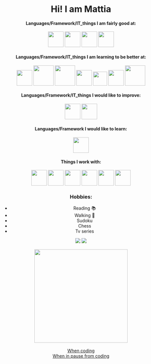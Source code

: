 <h1 align="center"> Hi! I am Mattia </h1>

<div align="center">

#### Languages/Framework/IT_things I am fairly good at:

  <a href="https://www.linux.org/"><img src="https://upload.wikimedia.org/wikipedia/commons/thumb/3/35/Tux.svg/1200px-Tux.svg.png" width="50" heigth="50"></img></a>
  <a href="https://www.android.com/"><img src="https://cdn.worldvectorlogo.com/logos/android.svg" width="50" heigth="50"></img></img></a>
  <a href="https://www.python.org/"><img src="https://upload.wikimedia.org/wikipedia/commons/thumb/c/c3/Python-logo-notext.svg/768px-Python-logo-notext.svg.png" width="50" heigth="50"></img></a>
  <a href="https://www.gnu.org/software/bash/"><img src="https://tecadmin.net/tutorial/wp-content/uploads/2017/09/bash-logo.jpg" width="50" heigth="50"></img></img></a>

#### Languages/Framework/IT_things I am learning to be better at:

  <a href="https://www.arduino.cc/"><img src="https://upload.wikimedia.org/wikipedia/commons/thumb/8/87/Arduino_Logo.svg/1280px-Arduino_Logo.svg.png" width="50" heigth="80"></img></a>
  <a href="https://www.mysql.com/"><img src="https://download.logo.wine/logo/MySQL/MySQL-Logo.wine.png" width="65" heigth="55"></img></a>
  <a href="https://www.php.net/"><img src="https://www.php.net//images/logos/new-php-logo.svg" width="65" heigth="55"></img></a>
  <a href="https://www.w3schools.com/html/"><img src="https://www.w3.org/html/logo/badge/html5-badge-h-solo.png" width="50" heigth="50"></img></a>
  <a href="https://www.w3schools.com/css/"><img src="https://upload.wikimedia.org/wikipedia/commons/thumb/d/d5/CSS3_logo_and_wordmark.svg/1200px-CSS3_logo_and_wordmark.svg.png" width="45" heigth="50"></img></a>
  <a href="https://www.w3schools.com/js/DEFAULT.asp"><img src="https://www.ambrix.net/wp-content/uploads/2019/05/javascript-logo.png" width="50" heigth="55"></img></a>
  <a href="https://laravel.com/"><img src="https://www.zend.com/sites/zend/files/image/2019-09/logo-laravel.jpg" width="65" heigth="50"></img></a>

#### Languages/Framework/IT_things I would like to improve:

  <a href="https://www.w3schools.com/cs/"><img src="https://upload.wikimedia.org/wikipedia/commons/thumb/1/13/C-Sharp.png/1200px-C-Sharp.png" width="50" heigth="55"></img></a>
  <a href="https://www.cplusplus.com/"><img src="https://upload.wikimedia.org/wikipedia/commons/thumb/1/18/ISO_C%2B%2B_Logo.svg/1200px-ISO_C%2B%2B_Logo.svg.png" width="50" heigth="45"></img></a>

#### Languages/Framework I would like to learn:

  <a href="https://en.wikipedia.org/wiki/C_(programming_language)"><img src="https://upload.wikimedia.org/wikipedia/commons/1/19/C_Logo.png" width="50" heigth="50"></img></a>

#### Things I work with:

  <a href="https://archlinux.org/"><img src="https://upload.wikimedia.org/wikipedia/commons/thumb/a/a5/Archlinux-icon-crystal-64.svg/1024px-Archlinux-icon-crystal-64.svg.png" width="50" heigth="50"></img></a>
  <a href="https://i3wm.org/"><img src="https://upload.wikimedia.org/wikipedia/commons/2/27/I3_window_manager_logo.svg" width="50" heigth="50"></img></a>
  <a href="https://www.vim.org/"><img src="https://upload.wikimedia.org/wikipedia/commons/thumb/9/9f/Vimlogo.svg/1022px-Vimlogo.svg.png" width="50" heigth="50"></img></a>
  <a href="https://en.wikipedia.org/wiki/Xterm"><img src="https://upload.wikimedia.org/wikipedia/commons/thumb/7/79/Icon_of_XTerm_%28from_2012%29.svg/1200px-Icon_of_XTerm_%28from_2012%29.svg.png" width="50" heigth="50"></img></a>
  <a href="https://brave.com/"><img src="https://brave.com/wp-content/uploads/2019/03/brave-logo.png" width="50" heigth="50"></img></a>
  <a href="https://www.microsoft.com/it-it/"><img src="https://upload.wikimedia.org/wikipedia/commons/thumb/5/5f/Windows_logo_-_2012.svg/1200px-Windows_logo_-_2012.svg.png" width="50" heigth="50"></img></a>

### Hobbies:
  * Reading :books:
  * Walking :walking:
  * Sudoku
  * Chess
  * Tv series

  <img src="https://github-readme-stats.vercel.app/api?username=fiordiconio&show_icons=true&show_owner=true&line_height=27&count_private=true&include_all_commits=true&title_color=bdddff&text_color=1cd6ff&icon_color=ef8539&bg_color=031a1f"></img>
  <img src="https://github-readme-stats.vercel.app/api/top-langs/?username=fiordiconio&hide=html&bg_color=031a1f&title_color=bdddff&text_color=44a7c4&icon_color=0e6b7f"></img>
  </br>
  </br>
    <a href="https://www.deviantart.com/argodaemon/art/Heroes-Will-Rise-584487754"><img align="center" src="animation.gif" width="300"></img></a>
  </br>
  </br>
    <a href="https://stackoverflow.com/"> When coding </a><br><a href="https://www.reddit.com/r/ProgrammerHumor/"> When in pause from coding </a>
</div>
